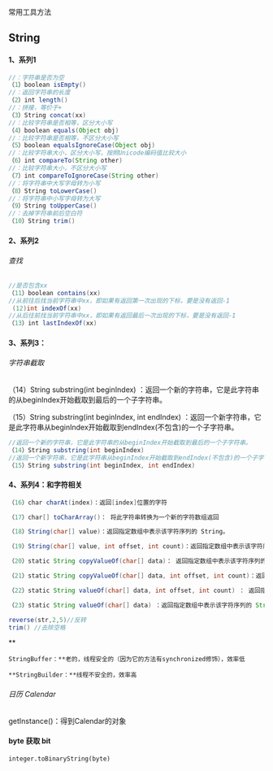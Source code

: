 常用工具方法

## String

#### 1、系列1

```java
//：字符串是否为空
（1）boolean isEmpty()
//：返回字符串的长度
（2）int length()
//：拼接，等价于+
（3）String concat(xx)
//：比较字符串是否相等，区分大小写
（4）boolean equals(Object obj)
//：比较字符串是否相等，不区分大小写
（5）boolean equalsIgnoreCase(Object obj)
//：比较字符串大小，区分大小写，按照Unicode编码值比较大小
（6）int compareTo(String other)
//：比较字符串大小，不区分大小写
（7）int compareToIgnoreCase(String other)
//：将字符串中大写字母转为小写
（8）String toLowerCase()
//：将字符串中小写字母转为大写
（9）String toUpperCase()
//：去掉字符串前后空白符
（10）String trim()
```

#### 2、系列2

###### 查找

```java
//是否包含xx
（11）boolean contains(xx)
//从前往后找当前字符串中xx，即如果有返回第一次出现的下标，要是没有返回-1   
 (12)int indexOf(xx)  
//从后往前找当前字符串中xx，即如果有返回最后一次出现的下标，要是没有返回-1
（13）int lastIndexOf(xx)
```

#### 3、系列3：

######   字符串截取

（14）String substring(int beginIndex) ：返回一个新的字符串，它是此字符串的从beginIndex开始截取到最后的一个子字符串。

（15）String substring(int beginIndex, int endIndex) ：返回一个新字符串，它是此字符串从beginIndex开始截取到endIndex(不包含)的一个子字符串。



```java
//返回一个新的字符串，它是此字符串的从beginIndex开始截取到最后的一个子字符串。
（14）String substring(int beginIndex) 
//返回一个新字符串，它是此字符串从beginIndex开始截取到endIndex(不包含)的一个子字符串。
（15）String substring(int beginIndex, int endIndex) 
```

#### 4、系列4：和字符相关

```java
（16）char charAt(index)：返回[index]位置的字符

（17）char[] toCharArray()： 将此字符串转换为一个新的字符数组返回

（18）String(char[] value)：返回指定数组中表示该字符序列的 String。

（19）String(char[] value, int offset, int count)：返回指定数组中表示该字符序列的 String。

（20）static String copyValueOf(char[] data)： 返回指定数组中表示该字符序列的 String

（21）static String copyValueOf(char[] data, int offset, int count)：返回指定数组中表示该字符序列的 String

（22）static String valueOf(char[] data, int offset, int count) ： 返回指定数组中表示该字符序列的 String

（23）static String valueOf(char[] data) ：返回指定数组中表示该字符序列的 String
```



```java
reverse(str,2,5)//反转
trim() //去除空格
```

**

```
StringBuffer：**老的，线程安全的（因为它的方法有synchronized修饰），效率低

**StringBuilder：**线程不安全的，效率高
```

###### 日历 Calendar

getInstance()：得到Calendar的对象

#### byte 获取 bit

```
integer.toBinaryString(byte)
```

